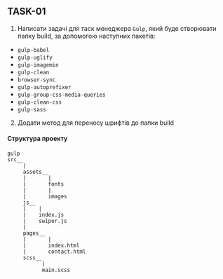 ## TASK-01

1) Написати задачі для таск менеджера `Gulp`, який буде створювати папку build, за допомогою наступних пакетів:
- `gulp-babel`
- `gulp-uglify`
- `gulp-imagemin`
- `gulp-clean`
- `browser-sync`
- `gulp-autoprefixer`
- `gulp-group-css-media-queries`
- `gulp-clean-css`
- `gulp-sass`

2) Додати метод для переносу шрифтів до папки build



#### Структура проекту

```
gulp    
src__
     |
     assets__
     |       |
     |       fonts
     |       |
     |       images
     js__
     |    |
     |    index.js
     |    swiper.js
     |
     pages__
     |       |
     |       index.html
     |       contact.html
     scss__
           |
           main.scss  
```

